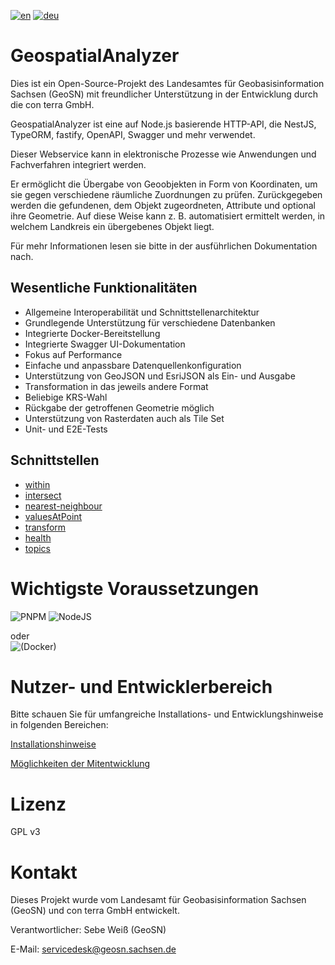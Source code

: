 [![en](https://img.shields.io/badge/lang-en-red.svg)](./README.md)
[![deu](https://img.shields.io/badge/lang-deu-green.svg)](./README.de.md)



# GeospatialAnalyzer

Dies ist ein Open-Source-Projekt des Landesamtes für Geobasisinformation Sachsen (GeoSN) mit freundlicher Unterstützung in der Entwicklung durch die con terra GmbH.

GeospatialAnalyzer ist eine auf Node.js basierende HTTP-API, die NestJS, TypeORM, fastify, OpenAPI, Swagger und mehr verwendet.

Dieser Webservice kann in elektronische Prozesse wie Anwendungen und Fachverfahren integriert werden.

Er ermöglicht die Übergabe von Geoobjekten in Form von Koordinaten, um sie gegen verschiedene räumliche Zuordnungen zu prüfen. Zurückgegeben werden die gefundenen, dem Objekt zugeordneten, Attribute und optional ihre Geometrie. Auf diese Weise kann z. B. automatisiert ermittelt werden, in welchem Landkreis ein übergebenes Objekt liegt.

Für mehr Informationen lesen sie bitte in der ausführlichen Dokumentation nach.

## Wesentliche Funktionalitäten

- Allgemeine Interoperabilität und Schnittstellenarchitektur
- Grundlegende Unterstützung für verschiedene Datenbanken
- Integrierte Docker-Bereitstellung
- Integrierte Swagger UI-Dokumentation
- Fokus auf Performance
- Einfache und anpassbare Datenquellenkonfiguration
- Unterstützung von GeoJSON und EsriJSON als Ein- und Ausgabe 
- Transformation in das jeweils andere Format
- Beliebige KRS-Wahl
- Rückgabe der getroffenen Geometrie möglich
- Unterstützung von Rasterdaten auch als Tile Set
- Unit- und E2E-Tests

## Schnittstellen

- [within](documentation/within.md)
- [intersect](documentation/intersect.md)
- [nearest-neighbour](documentation/neighbour.md)
- [valuesAtPoint](documentation/valuesAtPoint.md)
- [transform](documentation/transform.md)
- [health](documentation/health.md)
- [topics](documentation/topics.md)

# Wichtigste Voraussetzungen

![PNPM](https://img.shields.io/badge/pnpm-%234a4a4a.svg?style=for-the-badge&logo=pnpm&logoColor=f69220)
![NodeJS](https://img.shields.io/badge/nodejs-_version%20%3E=%2016-red)

oder  
![(Docker)](https://img.shields.io/badge/docker-%230db7ed.svg?style=for-the-badge&logo=docker&logoColor=white)

# Nutzer- und Entwicklerbereich

Bitte schauen Sie für umfangreiche Installations- und Entwicklungshinweise in folgenden Bereichen:

[Installationshinweise](./README.development.md#installation-and-debugging)

[Möglichkeiten der Mitentwicklung](./README.development.md#contribution)

# Lizenz

GPL v3

# Kontakt

Dieses Projekt wurde vom Landesamt für Geobasisinformation Sachsen (GeoSN) und con terra GmbH entwickelt.

Verantwortlicher: Sebe Weiß (GeoSN)

E-Mail: servicedesk@geosn.sachsen.de
